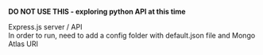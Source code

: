 **DO NOT USE THIS - exploring python API at this time**

Express.js server / API  
In order to run, need to add a config folder with default.json file and Mongo Atlas URI
